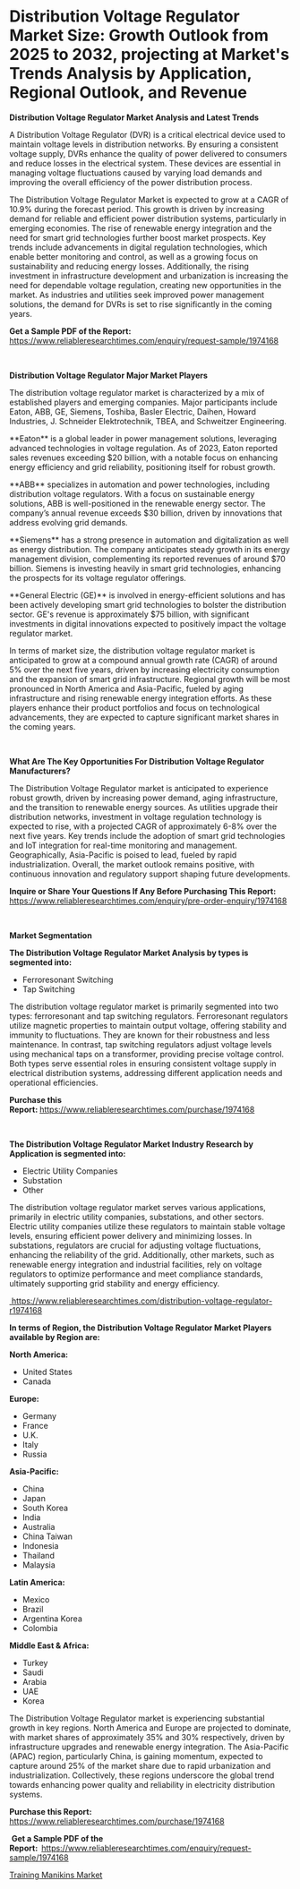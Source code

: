 <p><h1>Distribution Voltage Regulator Market Size: Growth Outlook from 2025 to 2032, projecting at Market's Trends Analysis by Application, Regional Outlook, and Revenue</h1></p><p><strong>Distribution Voltage Regulator Market Analysis and Latest Trends</strong></p>
<p><p>A Distribution Voltage Regulator (DVR) is a critical electrical device used to maintain voltage levels in distribution networks. By ensuring a consistent voltage supply, DVRs enhance the quality of power delivered to consumers and reduce losses in the electrical system. These devices are essential in managing voltage fluctuations caused by varying load demands and improving the overall efficiency of the power distribution process.</p><p>The Distribution Voltage Regulator Market is expected to grow at a CAGR of 10.9% during the forecast period. This growth is driven by increasing demand for reliable and efficient power distribution systems, particularly in emerging economies. The rise of renewable energy integration and the need for smart grid technologies further boost market prospects. Key trends include advancements in digital regulation technologies, which enable better monitoring and control, as well as a growing focus on sustainability and reducing energy losses. Additionally, the rising investment in infrastructure development and urbanization is increasing the need for dependable voltage regulation, creating new opportunities in the market. As industries and utilities seek improved power management solutions, the demand for DVRs is set to rise significantly in the coming years.</p></p>
<p><strong>Get a Sample PDF of the Report:&nbsp;</strong> <a href="https://www.reliableresearchtimes.com/enquiry/request-sample/1974168?utm_campaign=2040&utm_medium=2&utm_source=Github&utm_content=ia&utm_term=23022025&utm_id=distribution-voltage-regulator">https://www.reliableresearchtimes.com/enquiry/request-sample/1974168</a></p>
<p>&nbsp;</p>
<p><strong>Distribution Voltage Regulator Major Market Players</strong></p>
<p><p>The distribution voltage regulator market is characterized by a mix of established players and emerging companies. Major participants include Eaton, ABB, GE, Siemens, Toshiba, Basler Electric, Daihen, Howard Industries, J. Schneider Elektrotechnik, TBEA, and Schweitzer Engineering.</p><p>**Eaton** is a global leader in power management solutions, leveraging advanced technologies in voltage regulation. As of 2023, Eaton reported sales revenues exceeding $20 billion, with a notable focus on enhancing energy efficiency and grid reliability, positioning itself for robust growth.</p><p>**ABB** specializes in automation and power technologies, including distribution voltage regulators. With a focus on sustainable energy solutions, ABB is well-positioned in the renewable energy sector. The company’s annual revenue exceeds $30 billion, driven by innovations that address evolving grid demands.</p><p>**Siemens** has a strong presence in automation and digitalization as well as energy distribution. The company anticipates steady growth in its energy management division, complementing its reported revenues of around $70 billion. Siemens is investing heavily in smart grid technologies, enhancing the prospects for its voltage regulator offerings.</p><p>**General Electric (GE)** is involved in energy-efficient solutions and has been actively developing smart grid technologies to bolster the distribution sector. GE's revenue is approximately $75 billion, with significant investments in digital innovations expected to positively impact the voltage regulator market.</p><p>In terms of market size, the distribution voltage regulator market is anticipated to grow at a compound annual growth rate (CAGR) of around 5% over the next five years, driven by increasing electricity consumption and the expansion of smart grid infrastructure. Regional growth will be most pronounced in North America and Asia-Pacific, fueled by aging infrastructure and rising renewable energy integration efforts. As these players enhance their product portfolios and focus on technological advancements, they are expected to capture significant market shares in the coming years.</p></p>
<p>&nbsp;</p>
<p><strong>What Are The Key Opportunities For Distribution Voltage Regulator Manufacturers?</strong></p>
<p><p>The Distribution Voltage Regulator market is anticipated to experience robust growth, driven by increasing power demand, aging infrastructure, and the transition to renewable energy sources. As utilities upgrade their distribution networks, investment in voltage regulation technology is expected to rise, with a projected CAGR of approximately 6-8% over the next five years. Key trends include the adoption of smart grid technologies and IoT integration for real-time monitoring and management. Geographically, Asia-Pacific is poised to lead, fueled by rapid industrialization. Overall, the market outlook remains positive, with continuous innovation and regulatory support shaping future developments.</p></p>
<p><strong>Inquire or Share Your Questions If Any Before Purchasing This Report:</strong> <a href="https://www.reliableresearchtimes.com/enquiry/pre-order-enquiry/1974168?utm_campaign=2040&utm_medium=2&utm_source=Github&utm_content=ia&utm_term=23022025&utm_id=distribution-voltage-regulator">https://www.reliableresearchtimes.com/enquiry/pre-order-enquiry/1974168</a></p>
<p>&nbsp;</p>
<p><strong>Market Segmentation</strong></p>
<p><strong>The Distribution Voltage Regulator Market Analysis by types is segmented into:</strong></p>
<p><ul><li>Ferroresonant Switching</li><li>Tap Switching</li></ul></p>
<p><p>The distribution voltage regulator market is primarily segmented into two types: ferroresonant and tap switching regulators. Ferroresonant regulators utilize magnetic properties to maintain output voltage, offering stability and immunity to fluctuations. They are known for their robustness and less maintenance. In contrast, tap switching regulators adjust voltage levels using mechanical taps on a transformer, providing precise voltage control. Both types serve essential roles in ensuring consistent voltage supply in electrical distribution systems, addressing different application needs and operational efficiencies.</p></p>
<p><strong>Purchase this Report:&nbsp;</strong><a href="https://www.reliableresearchtimes.com/purchase/1974168?utm_campaign=2040&utm_medium=2&utm_source=Github&utm_content=ia&utm_term=23022025&utm_id=distribution-voltage-regulator">https://www.reliableresearchtimes.com/purchase/1974168</a></p>
<p>&nbsp;</p>
<p><strong>The Distribution Voltage Regulator Market Industry Research by Application is segmented into:</strong></p>
<p><ul><li>Electric Utility Companies</li><li>Substation</li><li>Other</li></ul></p>
<p><p>The distribution voltage regulator market serves various applications, primarily in electric utility companies, substations, and other sectors. Electric utility companies utilize these regulators to maintain stable voltage levels, ensuring efficient power delivery and minimizing losses. In substations, regulators are crucial for adjusting voltage fluctuations, enhancing the reliability of the grid. Additionally, other markets, such as renewable energy integration and industrial facilities, rely on voltage regulators to optimize performance and meet compliance standards, ultimately supporting grid stability and energy efficiency.</p></p>
<p><a href="https://www.reliableresearchtimes.com/distribution-voltage-regulator-r1974168?utm_campaign=2040&utm_medium=2&utm_source=Github&utm_content=ia&utm_term=23022025&utm_id=distribution-voltage-regulator">&nbsp;https://www.reliableresearchtimes.com/distribution-voltage-regulator-r1974168</a></p>
<p><strong>In terms of Region, the Distribution Voltage Regulator Market Players available by Region are:</strong></p>
<p>
    <p> <strong> North America: </strong>
        <ul>
            <li>United States</li>
            <li>Canada</li>
        </ul>
        </p> 
    <p> <strong> Europe: </strong>
        <ul>
            <li>Germany</li>
            <li>France</li>
            <li>U.K.</li>
            <li>Italy</li>
            <li>Russia</li>
        </ul>
        </p> 
    <p> <strong> Asia-Pacific: </strong>
        <ul>
            <li>China</li>
            <li>Japan</li>
            <li>South Korea</li>
            <li>India</li>
            <li>Australia</li>
            <li>China Taiwan</li>
            <li>Indonesia</li>
            <li>Thailand</li>
            <li>Malaysia</li>
        </ul>
        </p> 
    <p> <strong> Latin America: </strong>
        <ul>
            <li>Mexico</li>
            <li>Brazil</li>
            <li>Argentina Korea</li>
            <li>Colombia</li>
        </ul>
        </p> 
    <p> <strong> Middle East & Africa: </strong>
        <ul>
            <li>Turkey</li>
            <li>Saudi</li>
            <li>Arabia</li>
            <li>UAE</li>
            <li>Korea</li>
        </ul>
    </p>
    </p>
<p><p>The Distribution Voltage Regulator market is experiencing substantial growth in key regions. North America and Europe are projected to dominate, with market shares of approximately 35% and 30% respectively, driven by infrastructure upgrades and renewable energy integration. The Asia-Pacific (APAC) region, particularly China, is gaining momentum, expected to capture around 25% of the market share due to rapid urbanization and industrialization. Collectively, these regions underscore the global trend towards enhancing power quality and reliability in electricity distribution systems.</p></p>
<p><strong>Purchase this Report: </strong><a href="https://www.reliableresearchtimes.com/purchase/1974168?utm_campaign=2040&utm_medium=2&utm_source=Github&utm_content=ia&utm_term=23022025&utm_id=distribution-voltage-regulator">https://www.reliableresearchtimes.com/purchase/1974168</a></p>
<p>&nbsp;<strong>Get a Sample PDF of the Report:&nbsp;&nbsp;</strong><a href="https://www.reliableresearchtimes.com/enquiry/request-sample/1974168?utm_campaign=2040&utm_medium=2&utm_source=Github&utm_content=ia&utm_term=23022025&utm_id=distribution-voltage-regulator">https://www.reliableresearchtimes.com/enquiry/request-sample/1974168</a></p>
<p><strong></strong></p>
<p><p><a href="https://github.com/MonroeBullock54/Market-Research-Report-List-1/blob/main/training-manikins-market.md?utm_campaign=2040&utm_medium=2&utm_source=Github&utm_content=ia&utm_term=23022025&utm_id=distribution-voltage-regulator">Training Manikins Market</a></p></p>